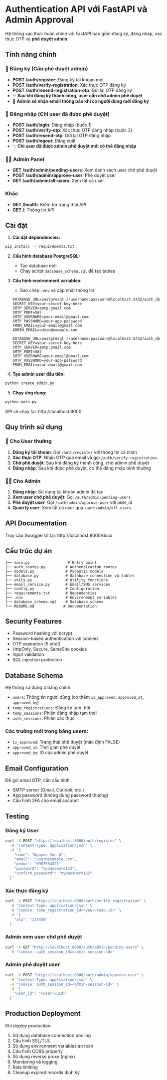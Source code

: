 # Authentication API với FastAPI và Admin Approval

Hệ thống xác thực hoàn chỉnh với FastAPI bao gồm đăng ký, đăng nhập, xác thực OTP và **phê duyệt admin**.

## Tính năng chính

### 🔐 Đăng ký (Cần phê duyệt admin)
- **POST /auth/register**: Đăng ký tài khoản mới
- **POST /auth/verify-registration**: Xác thực OTP đăng ký
- **POST /auth/resend-registration-otp**: Gửi lại OTP đăng ký
- ✨ **Sau khi đăng ký thành công, user cần chờ admin phê duyệt**
- 📧 **Admin sẽ nhận email thông báo khi có người dùng mới đăng ký**

### 🔑 Đăng nhập (Chỉ user đã được phê duyệt)
- **POST /auth/login**: Đăng nhập (bước 1)
- **POST /auth/verify-otp**: Xác thực OTP đăng nhập (bước 2)
- **POST /auth/resend-otp**: Gửi lại OTP đăng nhập
- **POST /auth/logout**: Đăng xuất
- ✨ **Chỉ user đã được admin phê duyệt mới có thể đăng nhập**

### 👨‍💼 Admin Panel
- **GET /auth/admin/pending-users**: Xem danh sách user chờ phê duyệt
- **POST /auth/admin/approve-user**: Phê duyệt user
- **GET /auth/admin/all-users**: Xem tất cả user

### Khác
- **GET /health**: Kiểm tra trạng thái API
- **GET /**: Thông tin API

## Cài đặt

1. **Cài đặt dependencies:**
```bash
pip install -r requirements.txt
```

2. **Cấu hình database PostgreSQL:**
   - Tạo database mới
   - Chạy script `database_schema.sql` để tạo tables

3. **Cấu hình environment variables:**
   - Sao chép `.env` và cập nhật thông tin:
   ```
   DATABASE_URL=postgresql://username:password@localhost:5432/auth_db
   SECRET_KEY=your-secret-key-here
   SMTP_SERVER=smtp.gmail.com
   SMTP_PORT=587
   SMTP_USERNAME=your-email@gmail.com
   SMTP_PASSWORD=your-app-password
   FROM_EMAIL=your-email@gmail.com
   ADMIN_EMAIL=admin@example.com
   ```
   ```
   DATABASE_URL=postgresql://username:password@localhost:5432/auth_db
   SECRET_KEY=your-secret-key-here
   SMTP_SERVER=smtp.gmail.com
   SMTP_PORT=587
   SMTP_USERNAME=your-email@gmail.com
   SMTP_PASSWORD=your-app-password
   FROM_EMAIL=your-email@gmail.com
   ```

4. **Tạo admin user đầu tiên:**
```bash
python create_admin.py
```

5. **Chạy ứng dụng:**
```bash
python main.py
```

API sẽ chạy tại: http://localhost:8000

## Quy trình sử dụng

### 📝 Cho User thường
1. **Đăng ký tài khoản**: Gọi `/auth/register` với thông tin cá nhân
2. **Xác thực OTP**: Nhận OTP qua email và gọi `/auth/verify-registration`
3. **Chờ phê duyệt**: Sau khi đăng ký thành công, chờ admin phê duyệt
4. **Đăng nhập**: Sau khi được phê duyệt, có thể đăng nhập bình thường

### 👨‍💼 Cho Admin
1. **Đăng nhập**: Sử dụng tài khoản admin đã tạo
2. **Xem user chờ phê duyệt**: Gọi `/auth/admin/pending-users`
3. **Phê duyệt user**: Gọi `/auth/admin/approve-user` với user_id
4. **Quản lý user**: Xem tất cả user qua `/auth/admin/all-users`

## API Documentation

Truy cập Swagger UI tại: http://localhost:8000/docs

## Cấu trúc dự án

```
├── main.py                 # Entry point
├── auth_routes.py         # Authentication routes
├── models.py              # Pydantic models
├── database.py            # Database connection và tables
├── utils.py               # Utility functions
├── email_service.py       # Email/SMS services
├── config.py              # Configuration
├── requirements.txt       # Dependencies
├── .env                   # Environment variables
├── database_schema.sql    # Database schema
└── README.md             # Documentation
```

## Security Features

- Password hashing với bcrypt
- Session-based authentication với cookies
- OTP expiration (5 phút)
- HttpOnly, Secure, SameSite cookies
- Input validation
- SQL injection protection

## Database Schema

Hệ thống sử dụng 4 bảng chính:
- `users`: Thông tin người dùng (có thêm `is_approved`, `approved_at`, `approved_by`)
- `temp_registrations`: Đăng ký tạm thời
- `temp_sessions`: Phiên đăng nhập tạm thời
- `auth_sessions`: Phiên xác thực

### Các trường mới trong bảng users:
- `is_approved`: Trạng thái phê duyệt (mặc định FALSE)
- `approved_at`: Thời gian phê duyệt
- `approved_by`: ID của admin phê duyệt

## Email Configuration

Để gửi email OTP, cần cấu hình:
- SMTP server (Gmail, Outlook, etc.)
- App password (không dùng password thường)
- Cấu hình 2FA cho email account

## Testing

### Đăng ký User
```bash
curl -X POST "http://localhost:8000/auth/register" \
  -H "Content-Type: application/json" \
  -d '{
    "name": "Nguyen Van A",
    "email": "user@example.com",
    "phone": "0987654321",
    "password": "mypassword123",
    "confirm_password": "mypassword123"
  }'
```

### Xác thực đăng ký
```bash
curl -X POST "http://localhost:8000/auth/verify-registration" \
  -H "Content-Type: application/json" \
  -H "Cookie: temp_registration_id=<your-temp-id>" \
  -d '{
    "otp": "123456"
  }'
```

### Admin xem user chờ phê duyệt
```bash
curl -X GET "http://localhost:8000/auth/admin/pending-users" \
  -H "Cookie: auth_session_id=<admin-session-id>"
```

### Admin phê duyệt user
```bash
curl -X POST "http://localhost:8000/auth/admin/approve-user" \
  -H "Content-Type: application/json" \
  -H "Cookie: auth_session_id=<admin-session-id>" \
  -d '{
    "user_id": "<user-uuid>"
  }'
```

## Production Deployment

Khi deploy production:
1. Sử dụng database connection pooling
2. Cấu hình SSL/TLS
3. Sử dụng environment variables an toàn
4. Cấu hình CORS properly
5. Sử dụng reverse proxy (nginx)
6. Monitoring và logging
7. Rate limiting
8. Cleanup expired records định kỳ
